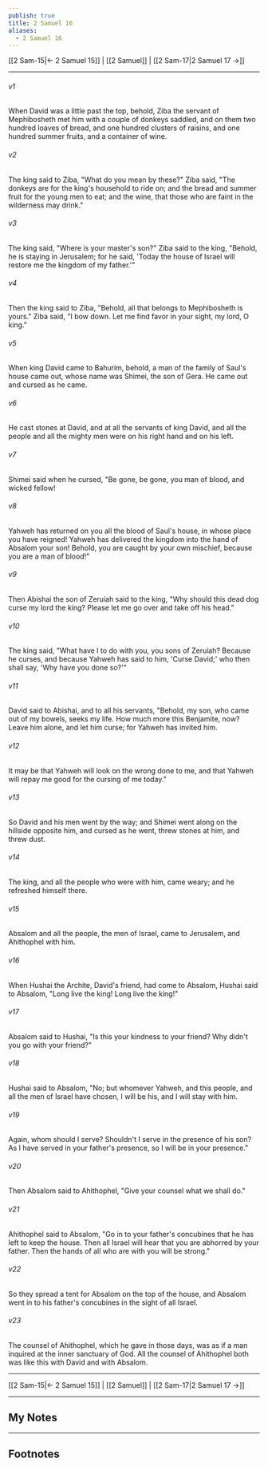 ```yaml
---
publish: true
title: 2 Samuel 16
aliases:
  - 2 Samuel 16
---
```


[[2 Sam-15|← 2 Samuel 15]] | [[2 Samuel]] | [[2 Sam-17|2 Samuel 17 →]]
***



###### v1 
When David was a little past the top, behold, Ziba the servant of Mephibosheth met him with a couple of donkeys saddled, and on them two hundred loaves of bread, and one hundred clusters of raisins, and one hundred summer fruits, and a container of wine. 

###### v2 
The king said to Ziba, "What do you mean by these?" Ziba said, "The donkeys are for the king's household to ride on; and the bread and summer fruit for the young men to eat; and the wine, that those who are faint in the wilderness may drink." 

###### v3 
The king said, "Where is your master's son?" Ziba said to the king, "Behold, he is staying in Jerusalem; for he said, 'Today the house of Israel will restore me the kingdom of my father.'" 

###### v4 
Then the king said to Ziba, "Behold, all that belongs to Mephibosheth is yours." Ziba said, "I bow down. Let me find favor in your sight, my lord, O king." 

###### v5 
When king David came to Bahurim, behold, a man of the family of Saul's house came out, whose name was Shimei, the son of Gera. He came out and cursed as he came. 

###### v6 
He cast stones at David, and at all the servants of king David, and all the people and all the mighty men were on his right hand and on his left. 

###### v7 
Shimei said when he cursed, "Be gone, be gone, you man of blood, and wicked fellow! 

###### v8 
Yahweh has returned on you all the blood of Saul's house, in whose place you have reigned! Yahweh has delivered the kingdom into the hand of Absalom your son! Behold, you are caught by your own mischief, because you are a man of blood!" 

###### v9 
Then Abishai the son of Zeruiah said to the king, "Why should this dead dog curse my lord the king? Please let me go over and take off his head." 

###### v10 
The king said, "What have I to do with you, you sons of Zeruiah? Because he curses, and because Yahweh has said to him, 'Curse David;' who then shall say, 'Why have you done so?'" 

###### v11 
David said to Abishai, and to all his servants, "Behold, my son, who came out of my bowels, seeks my life. How much more this Benjamite, now? Leave him alone, and let him curse; for Yahweh has invited him. 

###### v12 
It may be that Yahweh will look on the wrong done to me, and that Yahweh will repay me good for the cursing of me today." 

###### v13 
So David and his men went by the way; and Shimei went along on the hillside opposite him, and cursed as he went, threw stones at him, and threw dust. 

###### v14 
The king, and all the people who were with him, came weary; and he refreshed himself there. 

###### v15 
Absalom and all the people, the men of Israel, came to Jerusalem, and Ahithophel with him. 

###### v16 
When Hushai the Archite, David's friend, had come to Absalom, Hushai said to Absalom, "Long live the king! Long live the king!" 

###### v17 
Absalom said to Hushai, "Is this your kindness to your friend? Why didn't you go with your friend?" 

###### v18 
Hushai said to Absalom, "No; but whomever Yahweh, and this people, and all the men of Israel have chosen, I will be his, and I will stay with him. 

###### v19 
Again, whom should I serve? Shouldn't I serve in the presence of his son? As I have served in your father's presence, so I will be in your presence." 

###### v20 
Then Absalom said to Ahithophel, "Give your counsel what we shall do." 

###### v21 
Ahithophel said to Absalom, "Go in to your father's concubines that he has left to keep the house. Then all Israel will hear that you are abhorred by your father. Then the hands of all who are with you will be strong." 

###### v22 
So they spread a tent for Absalom on the top of the house, and Absalom went in to his father's concubines in the sight of all Israel. 

###### v23 
The counsel of Ahithophel, which he gave in those days, was as if a man inquired at the inner sanctuary of God. All the counsel of Ahithophel both was like this with David and with Absalom.

***
[[2 Sam-15|← 2 Samuel 15]] | [[2 Samuel]] | [[2 Sam-17|2 Samuel 17 →]]

---
## My Notes

---
## Footnotes